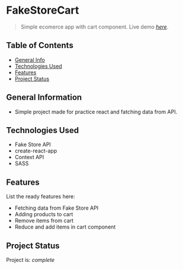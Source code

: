 # FakeStoreCart

> Simple ecomerce app with cart component.
> Live demo [_here_](https://fakestorecart.netlify.app/).

## Table of Contents

- [General Info](#general-information)
- [Technologies Used](#technologies-used)
- [Features](#features)
- [Project Status](#project-status)

## General Information

- Simple project made for practice react and fatching data from API.

## Technologies Used

- Fake Store API
- create-react-app
- Context API
- SASS

## Features

List the ready features here:

- Fetching data from Fake Store API
- Adding products to cart
- Remove items from cart
- Reduce and add items in cart component

## Project Status

Project is: _complete_
